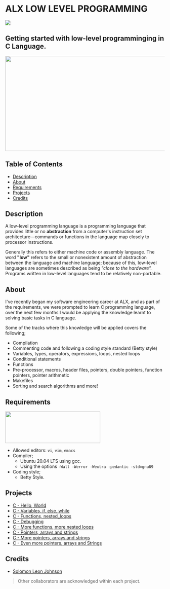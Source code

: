 # ALX LOW LEVEL PROGRAMMING
<img src="https://camo.githubusercontent.com/a70c1748550c0ff2d4917a08610a1a89cd782edc00f91bedd4c50f4d7997b6a6/68747470733a2f2f6c68332e676f6f676c6575736572636f6e74656e742e636f6d2f667931304a4964425267675a3668346e774e546258764461615770744c6564663279593862444c437671357253636b5972636b304a31563657737a6b5537376d74304a75765245437154577341504b5254455951704d3944476a413974574d6a6f5956653d77323735" width="" height="" />

## Getting started with low-level programminging in C Language.
<img src="https://camo.githubusercontent.com/3d51da6302e9f14aa387547687650884c29991e1e33eadaede096cfcba67491f/68747470733a2f2f73332e616d617a6f6e6177732e636f6d2f696e7472616e65742d70726f6a656374732d66696c65732f686f6c626572746f6e7363686f6f6c2d6c6f775f6c6576656c5f70726f6772616d6d696e672f3231322f63697366756e2e6a7067" width="650" height="300" />

## Table of Contents
- [Description](https://github.com/Leonrichcy/alx-low_level_programming#description)
- [About](https://github.com/leonrichcy/alx-low_level_programming#about)
- [Requirements](https://github.com/leonrichcy/alx-low_level_programming#requirements)
- [Projects](https://github.com/leonrichcy/alx-low_level_programming#projects)
- [Credits](https://github.com/leonrichcy/alx-low_level_programming#credits)

## Description
A low-level programming language is a programming language that provides little or no **abstraction** from a computer's instruction set architecture—commands or functions in the language map closely to processor instructions.

Generally this refers to either machine code or assembly language. The word **"low"** refers to the small or nonexistent amount of abstraction between the language and machine language; because of this, low-level languages are sometimes described as being *"close to the hardware".* Programs written in low-level languages tend to be relatively non-portable.

## About

I've recently began my software engineering career at ALX, and as part of the requirements, we were prompted to learn C programming language, over the next few months I would be applying the knowledge learnt to solving basic tasks in C language.

Some of the tracks where this knowledge will be applied covers the following;
- Compilation
- Commenting code and following a coding style standard (Betty style)
- Variables, types, operators, expressions, loops, nested loops
- Conditional statements
- Functions
- Pre-processor, macros, header files, pointers, double pointers, function pointers, pointer arithmetic
- Makefiles
- Sorting and search algorithms and more!

## Requirements
<img src="https://alx-apply.hbtn.io/brand_alx/share_image_2019.jpg" width="300" height="100" />

- Allowed editors: `vi`, `vim`, `emacs`
- Compiler;
  - Ubuntu 20.04 LTS using gcc.
  - Using the options `-Wall -Werror -Wextra -pedantic -std=gnu89`
- Coding style;
  - Betty Style.

## Projects
- [C - Hello, World](https://github.com/leonrichcy/alx-low_level_programming/tree/master/0x00-hello_world)
- [C - Variables, if, else, while](https://github.com/leonrichcy/alx-low_level_programming/tree/master/0x01-variables_if_else_while)
- [C - Functions, nested_loops](https://github.com/leonrichcy/alx-low_level_programming/tree/master/0x02-functions_nested_loops)
- [C - Debugging](https://github.com/leonrichcy/alx-low_level_programming/tree/master/0x03-debugging)
- [C - More functions, more nested loops](https://github.com/leonrichcy/alx-low_level_programming/tree/master/0x04-more_functions_nested_loops)
- [C - Pointers, arrays and strings](https://github.com/leonrichcy/alx-low_level_programming/tree/master/0x05-pointers_arrays_strings)
- [C - More pointers, arrays and strings](https://github.com/leonrichcy/alx-low_level_programming/tree/master/0x06-pointers_arrays_strings)
- [C - Even more pointers, arrays and Strings](https://github.com/leonrichcy/alx-low_level_programming/tree/master/0x07-pointers_arrays_strings)



## Credits
- [Solomon Leon Johnson](https://github.com/Leonrichcy)
> Other collaborators are acknowledged within each project.
